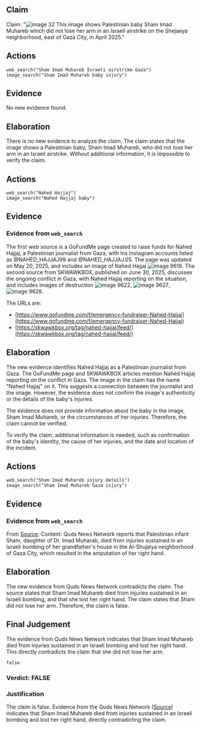 ## Claim
Claim: "![image 32](media/57.jpg) This image shows Palestinian baby Sham Imad Muhareb which did not lose her arm in an Israeli airstrike on the Shejaeya neighborhood, east of Gaza City, in April 2025."

## Actions
```
web_search("Sham Imad Muhareb Israeli airstrike Gaza")
image_search("Sham Imad Muhareb baby injury")
```

## Evidence
No new evidence found.

## Elaboration
There is no new evidence to analyze the claim. The claim states that the image shows a Palestinian baby, Sham Imad Muhareb, who did not lose her arm in an Israeli airstrike. Without additional information, it is impossible to verify the claim.


## Actions
```
web_search("Nahed Hajjaj")
image_search("Nahed Hajjaj baby")
```

## Evidence
### Evidence from `web_search`
The first web source is a GoFundMe page created to raise funds for Nahed Hajjaj, a Palestinian journalist from Gaza, with his Instagram accounts listed as @NAHED\_HAJJAJ99 and @NAHED\_HAJJAJ.05. The page was updated on May 20, 2025, and includes an image of Nahed Hajjaj ![image 9616](media/2025-08-30_01-02-1756515731-538744.jpg). The second source from SKWAWKBOX, published on June 30, 2025, discusses the ongoing conflict in Gaza, with Nahed Hajjaj reporting on the situation, and includes images of destruction ![image 9622](media/2025-08-30_01-02-1756515740-280337.jpg), ![image 9627](media/2025-08-30_01-02-1756515751-248646.jpg), ![image 9628](media/2025-08-30_01-02-1756515752-555553.jpg).

The URLs are:
*   [https://www.gofundme.com/f/emergency-fundraiser-Nahed-Hajjaj](https://www.gofundme.com/f/emergency-fundraiser-Nahed-Hajjaj)
*   [https://skwawkbox.org/tag/nahed-hajjaj/feed/](https://skwawkbox.org/tag/nahed-hajjaj/feed/)


## Elaboration
The new evidence identifies Nahed Hajjaj as a Palestinian journalist from Gaza. The GoFundMe page and SKWAWKBOX articles mention Nahed Hajjaj reporting on the conflict in Gaza. The image in the claim has the name "Nahed Hajjaj" on it. This suggests a connection between the journalist and the image. However, the evidence does not confirm the image's authenticity or the details of the baby's injuries.

The evidence does not provide information about the baby in the image, Sham Imad Muhareb, or the circumstances of her injuries. Therefore, the claim cannot be verified.

To verify the claim, additional information is needed, such as confirmation of the baby's identity, the cause of her injuries, and the date and location of the incident.


## Actions
```
web_search("Sham Imad Muhareb injury details")
image_search("Sham Imad Muhareb Gaza injury")
```

## Evidence
### Evidence from `web_search`
From [Source](https://t.me/s/QudsNen?before=158681): 
Content: Quds News Network reports that Palestinian infant Sham, daughter of Dr. Imad Muharab, died from injuries sustained in an Israeli bombing of her grandfather's house in the Al-Shujaiya neighborhood of Gaza City, which resulted in the amputation of her right hand.


## Elaboration
The new evidence from Quds News Network contradicts the claim. The source states that Sham Imad Muhareb died from injuries sustained in an Israeli bombing, and that she lost her right hand. The claim states that Sham did not lose her arm. Therefore, the claim is false.


## Final Judgement
The evidence from Quds News Network indicates that Sham Imad Muhareb died from injuries sustained in an Israeli bombing and lost her right hand. This directly contradicts the claim that she did not lose her arm.

`false`


### Verdict: FALSE

### Justification
The claim is false. Evidence from the Quds News Network ([Source](https://t.me/s/QudsNen?before=158681)) indicates that Sham Imad Muhareb died from injuries sustained in an Israeli bombing and lost her right hand, directly contradicting the claim.
